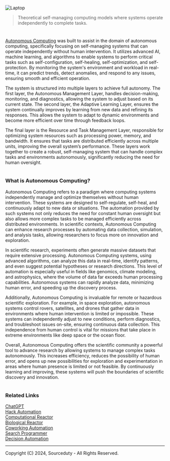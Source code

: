 ![Laptop](https://github.com/user-attachments/assets/43773b08-b3bd-4d0c-a061-d1aa637a6802)

> Theoretical self-managing computing models where systems operate independently to complete tasks.

#

[Autonomous Computing](https://chatgpt.com/g/g-Q3UAgOEET-autonomous-computing) was built to assist in the domain of autonomous computing, specifically focusing on self-managing systems that can operate independently without human intervention. It utilizes advanced AI, machine learning, and algorithms to enable systems to perform critical tasks such as self-configuration, self-healing, self-optimization, and self-protection. By monitoring the system's environment and workload in real-time, it can predict trends, detect anomalies, and respond to any issues, ensuring smooth and efficient operation.

The system is structured into multiple layers to achieve full autonomy. The first layer, the Autonomous Management Layer, handles decision-making, monitoring, and diagnostics, allowing the system to adjust based on its current state. The second layer, the Adaptive Learning Layer, ensures the system continually improves by learning from new data and refining its responses. This allows the system to adapt to dynamic environments and become more efficient over time through feedback loops.

The final layer is the Resource and Task Management Layer, responsible for optimizing system resources such as processing power, memory, and bandwidth. It ensures that tasks are distributed efficiently across multiple units, improving the overall system’s performance. These layers work together to create a robust, self-managing system that can handle complex tasks and environments autonomously, significantly reducing the need for human oversight.

#
### What is Autonomous Computing?

Autonomous Computing refers to a paradigm where computing systems independently manage and optimize themselves without human intervention. These systems are designed to self-regulate, self-heal, and continuously adapt to new data or situations. The automation provided by such systems not only reduces the need for constant human oversight but also allows more complex tasks to be managed efficiently across distributed environments. In scientific contexts, Autonomous Computing can enhance research processes by automating data collection, simulation, and analysis tasks, allowing researchers to focus more on innovation and exploration.

In scientific research, experiments often generate massive datasets that require extensive processing. Autonomous Computing systems, using advanced algorithms, can analyze this data in real-time, identify patterns, and even suggest potential hypotheses or research directions. This level of automation is especially useful in fields like genomics, climate modeling, and astrophysics, where the volume of data far exceeds human processing capabilities. Autonomous systems can rapidly analyze data, minimizing human error, and speeding up the discovery process.

Additionally, Autonomous Computing is invaluable for remote or hazardous scientific exploration. For example, in space exploration, autonomous systems control rovers, satellites, and drones that gather data in environments where human intervention is limited or impossible. These systems can independently adjust to new conditions, perform diagnostics, and troubleshoot issues on-site, ensuring continuous data collection. This independence from human control is vital for missions that take place in extreme environments like deep space or the ocean floor.

Overall, Autonomous Computing offers the scientific community a powerful tool to advance research by allowing systems to manage complex tasks autonomously. This increases efficiency, reduces the possibility of human error, and opens up new possibilities for exploration and experimentation in areas where human presence is limited or not feasible. By continuously learning and improving, these systems will push the boundaries of scientific discovery and innovation.

#
### Related Links

[ChatGPT](https://github.com/sourceduty/ChatGPT)
<br>
[Hack Automation](https://github.com/sourceduty/Hack_Automation)
<br>
[Computational Reactor](https://github.com/sourceduty/Computational_Reactor)
<br>
[Biological Reactor](https://github.com/sourceduty/Biological_Reactor)
<br>
[Coworking Automation](https://github.com/sourceduty/Coworking_Automation)
<br>
[Search Programmer](https://github.com/sourceduty/Search_Programmer)
<br>
[Decision Automation](https://github.com/sourceduty/Decision_Automation)

***
Copyright (C) 2024, Sourceduty - All Rights Reserved.
